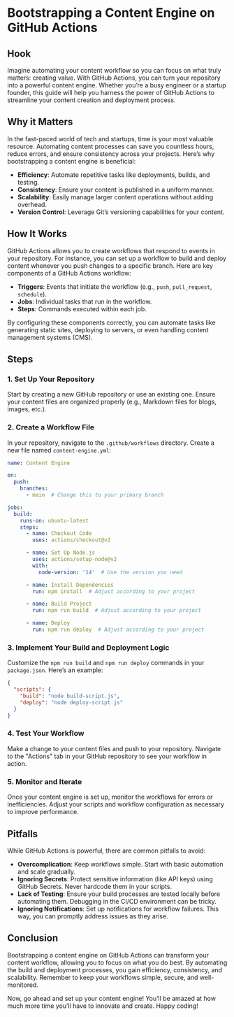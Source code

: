 # Bootstrapping a Content Engine on GitHub Actions

## Hook

Imagine automating your content workflow so you can focus on what truly matters: creating value. With GitHub Actions, you can turn your repository into a powerful content engine. Whether you’re a busy engineer or a startup founder, this guide will help you harness the power of GitHub Actions to streamline your content creation and deployment process.

## Why it Matters

In the fast-paced world of tech and startups, time is your most valuable resource. Automating content processes can save you countless hours, reduce errors, and ensure consistency across your projects. Here’s why bootstrapping a content engine is beneficial:

- **Efficiency**: Automate repetitive tasks like deployments, builds, and testing.
- **Consistency**: Ensure your content is published in a uniform manner.
- **Scalability**: Easily manage larger content operations without adding overhead.
- **Version Control**: Leverage Git’s versioning capabilities for your content.

## How It Works

GitHub Actions allows you to create workflows that respond to events in your repository. For instance, you can set up a workflow to build and deploy content whenever you push changes to a specific branch. Here are key components of a GitHub Actions workflow:

- **Triggers**: Events that initiate the workflow (e.g., `push`, `pull_request`, `schedule`).
- **Jobs**: Individual tasks that run in the workflow.
- **Steps**: Commands executed within each job.

By configuring these components correctly, you can automate tasks like generating static sites, deploying to servers, or even handling content management systems (CMS).

## Steps

### 1. Set Up Your Repository

Start by creating a new GitHub repository or use an existing one. Ensure your content files are organized properly (e.g., Markdown files for blogs, images, etc.).

### 2. Create a Workflow File

In your repository, navigate to the `.github/workflows` directory. Create a new file named `content-engine.yml`:

```yaml
name: Content Engine

on:
  push:
    branches:
      - main  # Change this to your primary branch

jobs:
  build:
    runs-on: ubuntu-latest
    steps:
      - name: Checkout Code
        uses: actions/checkout@v2

      - name: Set Up Node.js
        uses: actions/setup-node@v2
        with:
          node-version: '14'  # Use the version you need

      - name: Install Dependencies
        run: npm install  # Adjust according to your project

      - name: Build Project
        run: npm run build  # Adjust according to your project

      - name: Deploy
        run: npm run deploy  # Adjust according to your project
```

### 3. Implement Your Build and Deployment Logic

Customize the `npm run build` and `npm run deploy` commands in your `package.json`. Here’s an example:

```json
{
  "scripts": {
    "build": "node build-script.js",
    "deploy": "node deploy-script.js"
  }
}
```

### 4. Test Your Workflow

Make a change to your content files and push to your repository. Navigate to the "Actions" tab in your GitHub repository to see your workflow in action.

### 5. Monitor and Iterate

Once your content engine is set up, monitor the workflows for errors or inefficiencies. Adjust your scripts and workflow configuration as necessary to improve performance.

## Pitfalls

While GitHub Actions is powerful, there are common pitfalls to avoid:

- **Overcomplication**: Keep workflows simple. Start with basic automation and scale gradually.
- **Ignoring Secrets**: Protect sensitive information (like API keys) using GitHub Secrets. Never hardcode them in your scripts.
- **Lack of Testing**: Ensure your build processes are tested locally before automating them. Debugging in the CI/CD environment can be tricky.
- **Ignoring Notifications**: Set up notifications for workflow failures. This way, you can promptly address issues as they arise.

## Conclusion

Bootstrapping a content engine on GitHub Actions can transform your content workflow, allowing you to focus on what you do best. By automating the build and deployment processes, you gain efficiency, consistency, and scalability. Remember to keep your workflows simple, secure, and well-monitored.

Now, go ahead and set up your content engine! You’ll be amazed at how much more time you’ll have to innovate and create. Happy coding!